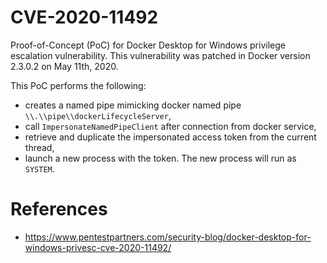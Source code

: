# CVE-2020-11492

Proof-of-Concept (PoC) for Docker Desktop for Windows privilege escalation vulnerability. This vulnerability was
patched in Docker version 2.3.0.2 on May 11th, 2020.

This PoC performs the following:

- creates a named pipe mimicking docker named pipe `\\.\\pipe\\dockerLifecycleServer`,
- call `ImpersonateNamedPipeClient` after connection from docker service,
- retrieve and duplicate the impersonated access token from the current thread,
- launch a new process with the token. The new process will run as `SYSTEM`.

# References
- https://www.pentestpartners.com/security-blog/docker-desktop-for-windows-privesc-cve-2020-11492/
